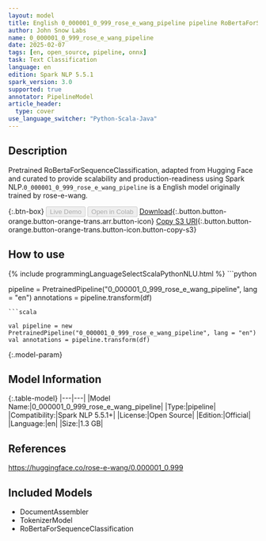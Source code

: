 ```yaml
---
layout: model
title: English 0_000001_0_999_rose_e_wang_pipeline pipeline RoBertaForSequenceClassification from rose-e-wang
author: John Snow Labs
name: 0_000001_0_999_rose_e_wang_pipeline
date: 2025-02-07
tags: [en, open_source, pipeline, onnx]
task: Text Classification
language: en
edition: Spark NLP 5.5.1
spark_version: 3.0
supported: true
annotator: PipelineModel
article_header:
  type: cover
use_language_switcher: "Python-Scala-Java"
---
```


## Description

Pretrained RoBertaForSequenceClassification, adapted from Hugging Face and curated to provide scalability and production-readiness using Spark NLP.`0_000001_0_999_rose_e_wang_pipeline` is a English model originally trained by rose-e-wang.

{:.btn-box}
<button class="button button-orange" disabled>Live Demo</button>
<button class="button button-orange" disabled>Open in Colab</button>
[Download](https://s3.amazonaws.com/auxdata.johnsnowlabs.com/public/models/0_000001_0_999_rose_e_wang_pipeline_en_5.5.1_3.0_1738896981149.zip){:.button.button-orange.button-orange-trans.arr.button-icon}
[Copy S3 URI](s3://auxdata.johnsnowlabs.com/public/models/0_000001_0_999_rose_e_wang_pipeline_en_5.5.1_3.0_1738896981149.zip){:.button.button-orange.button-orange-trans.button-icon.button-copy-s3}

## How to use



<div class="tabs-box" markdown="1">
{% include programmingLanguageSelectScalaPythonNLU.html %}
```python

pipeline = PretrainedPipeline("0_000001_0_999_rose_e_wang_pipeline", lang = "en")
annotations =  pipeline.transform(df)   

```
```scala

val pipeline = new PretrainedPipeline("0_000001_0_999_rose_e_wang_pipeline", lang = "en")
val annotations = pipeline.transform(df)

```
</div>

{:.model-param}
## Model Information

{:.table-model}
|---|---|
|Model Name:|0_000001_0_999_rose_e_wang_pipeline|
|Type:|pipeline|
|Compatibility:|Spark NLP 5.5.1+|
|License:|Open Source|
|Edition:|Official|
|Language:|en|
|Size:|1.3 GB|

## References

https://huggingface.co/rose-e-wang/0.000001_0.999

## Included Models

- DocumentAssembler
- TokenizerModel
- RoBertaForSequenceClassification